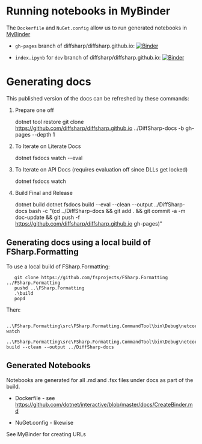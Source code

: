 

# Running notebooks in MyBinder

The `Dockerfile` and `NuGet.config` allow us to run generated notebooks in [MyBinder](https://mybinder.org)

* `gh-pages` branch of diffsharp/diffsharp.github.io:  [![Binder](https://mybinder.org/badge_logo.svg)](https://mybinder.org/v2/gh/diffsharp/diffsharp.github.io/master)

* `index.ipynb` for `dev` branch of diffsharp/diffsharp.github.io: [![Binder](https://mybinder.org/badge_logo.svg)](https://mybinder.org/v2/gh/diffsharp/diffsharp.github.io/master?filepath=index.ipynb)

# Generating docs

This published version of the docs can be refreshed by these commands:

1. Prepare one off

    dotnet tool restore
    git clone https://github.com/diffsharp/diffsharp.github.io ../DiffSharp-docs -b gh-pages --depth 1

2. To Iterate on Literate Docs 

    dotnet fsdocs watch --eval

3. To Iterate on API Docs (requires evaluation off since DLLs get locked)

    dotnet fsdocs watch 

4. Build Final and Release

    dotnet build 
    dotnet fsdocs build --eval --clean --output ../DiffSharp-docs
    bash -c "(cd ../DiffSharp-docs && git add . && git commit -a -m doc-update && git push -f https://github.com/diffsharp/diffsharp.github.io gh-pages)"

## Generating docs using  a local build of FSharp.Formatting

To use a local build of FSharp.Formatting:

       git clone https://github.com/fsprojects/FSharp.Formatting  ../FSharp.Formatting
       pushd ..\FSharp.Formatting
       .\build
       popd

Then:

       ..\FSharp.Formatting\src\FSharp.Formatting.CommandTool\bin\Debug\netcoreapp3.1\fsdocs.exe watch 
       ..\FSharp.Formatting\src\FSharp.Formatting.CommandTool\bin\Debug\netcoreapp3.1\fsdocs.exe build --clean --output ../DiffSharp-docs

## Generated Notebooks

Notebooks are generated for all .md and .fsx files under docs as part of the build.

* Dockerfile - see https://github.com/dotnet/interactive/blob/master/docs/CreateBinder.md

* NuGet.config - likewise

See MyBinder for creating URLs
